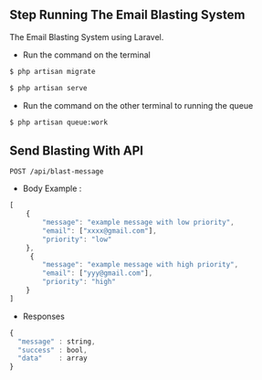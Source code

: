 ## Step Running The Email Blasting System

The Email Blasting System using Laravel.

- Run the command on the terminal
```bash
$ php artisan migrate
```
```bash
$ php artisan serve
```

- Run the command on the other terminal to running the queue
```bash
$ php artisan queue:work
```

## Send Blasting With API 

```http
POST /api/blast-message
```
- Body
Example :
```javascript
[
    {
        "message": "example message with low priority",
        "email": ["xxxx@gmail.com"],
        "priority": "low"
    },
     {
        "message": "example message with high priority",
        "email": ["yyy@gmail.com"],
        "priority": "high"
    }
]

```

- Responses
```javascript
{
  "message" : string,
  "success" : bool,
  "data"    : array
}
```


